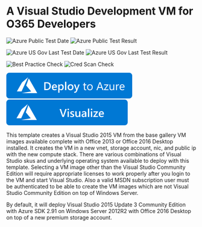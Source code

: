 # A Visual Studio Development VM for O365 Developers

![Azure Public Test Date](https://azurequickstartsservice.blob.core.windows.net/badges/visual-studio-dev-vm-O365/PublicLastTestDate.svg)
![Azure Public Test Result](https://azurequickstartsservice.blob.core.windows.net/badges/visual-studio-dev-vm-O365/PublicDeployment.svg)

![Azure US Gov Last Test Date](https://azurequickstartsservice.blob.core.windows.net/badges/visual-studio-dev-vm-O365/FairfaxLastTestDate.svg)
![Azure US Gov Last Test Result](https://azurequickstartsservice.blob.core.windows.net/badges/visual-studio-dev-vm-O365/FairfaxDeployment.svg)

![Best Practice Check](https://azurequickstartsservice.blob.core.windows.net/badges/visual-studio-dev-vm-O365/BestPracticeResult.svg)
![Cred Scan Check](https://azurequickstartsservice.blob.core.windows.net/badges/visual-studio-dev-vm-O365/CredScanResult.svg)

[![Deploy To Azure](https://raw.githubusercontent.com/Azure/azure-quickstart-templates/master/1-CONTRIBUTION-GUIDE/images/deploytoazure.svg?sanitize=true)](https://portal.azure.com/#create/Microsoft.Template/uri/https%3A%2F%2Fraw.githubusercontent.com%2FAzure%2Fazure-quickstart-templates%2Fmaster%2Fvisual-studio-dev-vm-O365%2Fazuredeploy.json)
[![Visualize](https://raw.githubusercontent.com/Azure/azure-quickstart-templates/master/1-CONTRIBUTION-GUIDE/images/visualizebutton.svg?sanitize=true)](http://armviz.io/#/?load=https%3A%2F%2Fraw.githubusercontent.com%2FAzure%2Fazure-quickstart-templates%2Fmaster%2Fvisual-studio-dev-vm-O365%2Fazuredeploy.json)

This template creates a Visual Studio 2015 VM from the base gallery VM images
available complete with Office 2013 or Office 2016 Desktop installed. It creates
the VM in a new vnet, storage account, nic, and public ip with the new compute
stack. There are various combinations of Visual Studio skus and underlying
operating system available to deploy with this template. Selecting a VM image
other than the Visual Studio Community Edition will require appropriate licenses
to work properly after you login to the VM and start Visual Studio. Also a valid
MSDN subscription user must be authenticated to be able to create the VM images
which are not Visual Studio Community Edition on top of Windows Server.

By default, it will deploy Visual Studio 2015 Update 3 Community Edition with
Azure SDK 2.91 on Windows Server 2012R2 with Office 2016 Desktop on top of a new
premium storage account.
